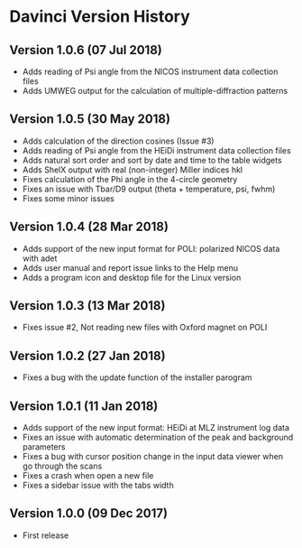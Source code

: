 # Davinci Version History

## Version 1.0.6 (07 Jul 2018)
* Adds reading of Psi angle from the NICOS instrument data collection files
* Adds UMWEG output for the calculation of multiple-diffraction patterns

## Version 1.0.5 (30 May 2018)
* Adds calculation of the direction cosines (Issue #3)
* Adds reading of Psi angle from the HEiDi instrument data collection files
* Adds natural sort order and sort by date and time to the table widgets
* Adds ShelX output with real (non-integer) Miller indices hkl
* Fixes calculation of the Phi angle in the 4-circle geometry
* Fixes an issue with Tbar/D9 output (theta + temperature, psi, fwhm)
* Fixes some minor issues

## Version 1.0.4 (28 Mar 2018)
* Adds support of the new input format for POLI: polarized NICOS data with adet
* Adds user manual and report issue links to the Help menu
* Adds a program icon and desktop file for the Linux version

## Version 1.0.3 (13 Mar 2018)
* Fixes issue #2, Not reading new files with Oxford magnet on POLI

## Version 1.0.2 (27 Jan 2018)
* Fixes a bug with the update function of the installer parogram

## Version 1.0.1 (11 Jan 2018)
* Adds support of the new input format: HEiDi at MLZ instrument log data
* Fixes an issue with automatic determination of the peak and background parameters
* Fixes a bug with cursor position change in the input data viewer when go through the scans
* Fixes a crash when open a new file
* Fixes a sidebar issue with the tabs width

## Version 1.0.0 (09 Dec 2017)
* First release

